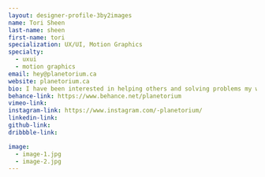 ```yaml
---
layout: designer-profile-3by2images
name: Tori Sheen
last-name: sheen
first-name: tori
specialization: UX/UI, Motion Graphics
specialty:
  - uxui
  - motion graphics
email: hey@planetorium.ca
website: planetorium.ca
bio: I have been interested in helping others and solving problems my whole life. I am a firm believer that we can always strive to make things better for others. My goal is to make people feel good and have great experiences.
behance-link: https://www.behance.net/planetorium
vimeo-link:
instagram-link: https://www.instagram.com/-planetorium/
linkedin-link:
github-link:
dribbble-link:

image:
  - image-1.jpg
  - image-2.jpg
---
```

